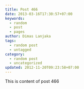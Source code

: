 ```yaml
---
title: Post 466
date: 2013-03-16T17:30:57+07:00
keywords:
  - random
  - post
  - pages
author: Dimas Lanjaka
tags:
  - random post
  - untagged
category:
  - random post
  - uncategorized
updated: 2012-11-20T09:23:58+07:00
---
```

This is content of post 466